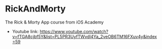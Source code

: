 # RickAndMorty
The Rick &amp; Morty App course from iOS Academy

- Youtube link: https://www.youtube.com/watch?v=fTGA8cjbf5Y&list=PL5PR3UyfTWvdl4Ya_2veOB6TM16FXuv4y&index=59
